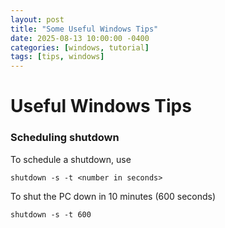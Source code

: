 ```yaml
---
layout: post
title: "Some Useful Windows Tips"
date: 2025-08-13 10:00:00 -0400
categories: [windows, tutorial]
tags: [tips, windows]
---
```


# Useful Windows Tips

### Scheduling shutdown

To schedule a shutdown, use

```
shutdown -s -t <number in seconds>
```

To shut the PC down in 10 minutes (600 seconds)

```
shutdown -s -t 600
```


